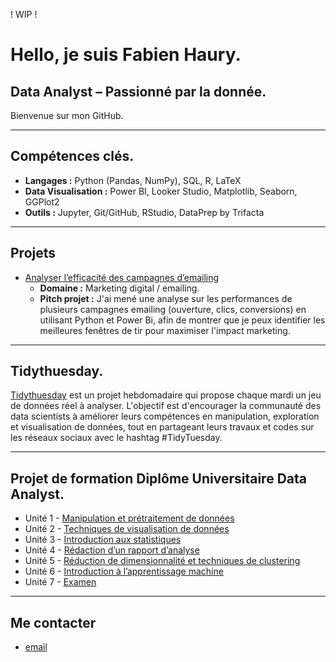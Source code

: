 ! WIP !

# Hello, je suis Fabien Haury.
## Data Analyst – Passionné par la donnée.

Bienvenue sur mon GitHub. 

---

##  Compétences clés.

- **Langages :** Python (Pandas, NumPy), SQL, R, LaTeX
- **Data Visualisation :** Power BI, Looker Studio, Matplotlib, Seaborn, GGPlot2  
- **Outils :** Jupyter, Git/GitHub, RStudio, DataPrep by Trifacta

---

## Projets

- [Analyser l’efficacité des campagnes d’emailing](https://github.com/FabienHaury/Analyser-l-efficacite-des-campagnes-d-emailing)
  - **Domaine :** Marketing digital / emailing.
  - **Pitch projet :**
      J'ai mené une analyse sur les performances de plusieurs campagnes emailing (ouverture, clics, conversions) en utilisant Python et Power Bi, afin de montrer que je peux identifier les meilleures fenêtres de tir pour maximiser l'impact marketing.


---

## Tidythuesday.
[Tidythuesday](https://github.com/rfordatascience/tidytuesday) est un projet hebdomadaire qui propose chaque mardi un jeu de données réel à analyser. L'objectif est d'encourager la communauté des data scientists à améliorer leurs compétences en manipulation, exploration et visualisation de données, tout en partageant leurs travaux et codes sur les réseaux sociaux avec le hashtag #TidyTuesday.

---


## Projet de formation Diplôme Universitaire Data Analyst.

- Unité 1 - [Manipulation et prétraitement de données](https://github.com/FabienHaury/DU-Unit-1-Manipulation-et-pr-traitement-de-donnes/tree/main)
- Unité 2 - [Techniques de visualisation de données](https://github.com/FabienHaury/DU-Unit2-Techniques-de-visualisation-de-donnees)
- Unité 3 - [Introduction aux statistiques](https://github.com/FabienHaury/DU-Unit3-Introduction-aux-statistiques)
- Unité 4 - [Rédaction d’un rapport d’analyse](https://github.com/FabienHaury/DU-Unit4-Redaction-d-un-rapport-d-analyse)
- Unité 5 - [Réduction de dimensionnalité et techniques de clustering](https://github.com/FabienHaury/DU-Unit5-Reduction-de-dimensionnalite-et-techniques-de-clustering)
- Unité 6 - [Introduction à l’apprentissage machine](https://github.com/FabienHaury/DU-Unit6-Introduction-a-l-apprentissage-machine)
- Unité 7 - [Examen](https://github.com/FabienHaury/DU-Examen)

---

## Me contacter
- [email](mailto:67912775+FabienHaury@users.noreply.github.com)


<!---
FabienHaury/FabienHaury is a ✨ special ✨ repository because its `README.md` (this file) appears on your GitHub profile.
You can click the Preview link to take a look at your changes.
--->

